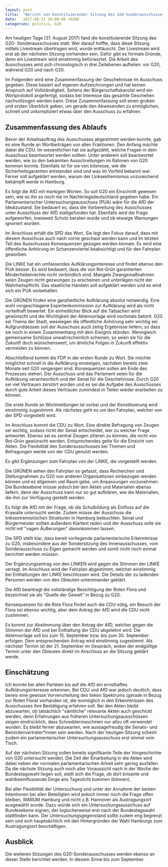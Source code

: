 ```yaml
---
layout: post
title:  "Bericht von konstituierender Sitzung des G20-Sonderausschusses"
date:   2017-08-31 18:00:00 +0200
categories: politics, G20
---
```


Am heutigen Tage (31. August 2017) fand die konstituierende Sitzung des G20-
Sonderausschusses statt. Wer darauf hoffte, dass diese Sitzung mittels Livestream
übertragen wird, wurde enttäuscht. Der Livestream wird erst ab der nächsten Sitzung
vorhanden sein. Dafür gibt es formale Gründe, denn ein Livestream wird einstimmig
befürwortet. Die Arbeit des Ausschusses wird sich chronologisch in drei Zeitebenen
aufteilen: vor G20, während G20 und nach G20.

Im Folgenden wird eine Zusammenfassung der Geschehnisse im Ausschuss gegeben.
Diese basiert auf eigenen Aufzeichnungen und hat keinen Anspruch auf Vollständigkeit.
Seitens der Bürgerschaftskanzlei wird ein Wortprotokoll angefertigt, sodass bei
Interesse das gesamte Geschehen nachvollzogen werden kann. Diese Zusammenfassung
soll einen groben und ersten Überblick geben, um gerade den Abwesenden zu ermöglichen,
schnell und unkompliziert etwas über den Ausschuss zu erfahren.

## Zusammenfassung des Ablaufs

Bevor der Arbeitsauftrag des Ausschusses abgestimmt werden konnte, gab es eine
Runde an Wortbeiträgen von allen Fraktionen. Den Anfang machte dabei die CDU.
Im wesentlichen hat sie aufgezählt, welche Fragen in dem Ausschuss beantwortet
werden sollten. Unter anderem soll beantwortet werden, wie zu den bekannten 
Ausschreitungen im Rahmen von G20 kommen konnte. Ebenfalls ist für sie von
Interesse, wie die Sicherheitsgarantien entstanden sind und was im Vorfeld
bekannt war. Ferner soll aufgeklärt werden, warum der Linksextremismus unzureichend
bekämpft werde in Hamburg. 

Es folgt die AfD mit markigen Worten. So soll G20 ein Einschnitt gewesen sein,
wie es ihn so noch nie im Nachkriegsdeutschland gegeben habe. Ein Parlamentarischer
Untersuchungsausschuss (PUA) wäre für die AfD der Idealzustand. Sie bedauert es, dass
die Vorbereitung des Ausschusses unter Ausschluss der AfD stattgefunden hat.
Ebenfalls wird die Frage aufgeworfen, inwieweit Scholz beraten wurde und ob etwaige
Warnungen ignoriert wurden.

Im Anschluss erhält die SPD das Wort. Sie legt den Fokus darauf, dass mit diesem
Ausschuss auch nach vorne geschaut werden kann und im letzten Teil des Ausschusses
Konsequenzen gezogen werden können. Es wird eine öffentliche Anhörung im Schanzenviertel
beabsichtigt und für den Fahrplan geworben.

Die LINKE hat ein umfassendes Aufklärungsinteresse und findet ebenso den PUA besser.
Es wird bedauert, dass die von Rot-Grün garantierten Minderheitenrechte nicht
verbindlich sind. Mangels Zwangsmaßnahmen seien Zeugen nicht gezwungen zu
erscheinen und unterlägen nicht der Wahrheitspflicht. Das staatliche Handeln
soll aufgeklärt werden und es wird sich ein PUA vorbehalten.

Die GRÜNEN finden eine ganzheitliche Aufklärung absolut notwendig. Eine wohl
vorgeschlagene Expertenkommission zur Aufklärung wird als nicht vorteilhaft
bewertet. Ein einheitlicher Blick auf die Tatsachen wird gewünscht und die
Wichtigkeit der Aktenvorlage wird nochmals betont. G20 sei Thema der Stadt,
weswegen die öffentliche Anhörung sehr wichtig sei. Aufgrunddessen soll der
Ausschuss auch zeitig Ergebnisse liefern, so dass sie noch in einem Zusammenhang
mit dem Ereignis stünden. Wenngleich gemeinsame Schlüsse unwahrscheinlich scheinen,
so seien sie für die Zukunft doch wünschenswert, um ähnliche Folgen in Zukunft
effektiv vermeiden zu können.

Abschließend kommt die FDP in der ersten Runde zu Wort. Sie möchte möglichst
schnell in die Aufklärung einsteigen, nachdem bereits zwei Monate seit G20
vergangen sind. Konsequenzen sollen am Ende des Prozesses stehen. Der Ausschuss
und das Parlament seien für die Aufklärung verantwortlich und der Senat für
die Geschehnisse. Durch G20 sei viel Vertrauen zerstört worden und es sei die
Aufgabe des Ausschusses durch gute Arbeit dieses Vertrauen zumindest in Teilen
wieder erarbeiten zu können.

Die erste Runde an Wortmeldungen ist vorbei und der Konstituierung wird einstimmig
zugestimmt. Als nächstes geht es um den Fahrplan, welcher von der SPD vorgestellt
wird.

Im Anschluss kommt die CDU zu Wort. Eine direkte Befragung von Zeugen sei wichtig,
sodass nicht der Senat entscheidet, wer zu welcher Frage antwortet. Ebenso sei
es zentral Zeugen zitieren zu können, die nicht von Rot-Grün gewünscht werden.
Entsprechendes gelte für die Einsicht von Akten. Die Flexibilität des Sonderausschusses
bei Themen und Befragungen werde von der CDU genutzt werden.

Es gibt Ergänzungen zum Fahrplan von der LINKE, die vorgestellt werden.

Die GRÜNEN sehen den Fahrplan so gefasst, dass Recherchen und Stellungnahmen
zu G20 von anderen Organisationen einbezogen werden können und es allgemein
viel Raum gebe, um Anpassungen vorzunehmen. Die Bundesebene müsse jedoch bei
den Akten und Materialien ebenso liefern, denn der Ausschuss kann nur so gut
aufklären, wie die Materialien, die ihm zur Verfügung gestellt werden.

Es folgt die AfD mit der Frage, ob die Schulbildung als Einfluss auf die Krawalle
untersucht werde. Zudem müsse der Ausschuss die linksextremistischen Strukturen
in Hamburg beleuchten. Senat und Bürgermeister sollten außerdem Klartext reden
und der Ausschuss solle sie nicht mit "vagen Äußerungen" davonkommen lassen.

Die SPD stellt klar, dass bereit vorliegende parlamentarische Erkenntnisse zu
G20, insbesondere aus der Sondersitzung des Innenausschusses, vom Sonderausschuss
zu Eigen gemacht werden und somit nicht noch einmal berichtet werden müssen.

Der Ergänzungsantrag von den LINKEN wird gegen die Stimmen der LINKE vertagt.
Im Anschluss wird der Fahrplan abgestimmt, welcher einstimmig bei Enthaltungen
der LINKE beschlossen wird. Die Details der zu ladenden Personen werden von
den Obleuten untereinander geklärt.

Die AfD beantragt die vollständige Besichtigung der Roten Flora und bezeichnet
sie als "Quelle der Gewalt" in Bezug zu G20.

Konsequenzen für die Rote Flora findet auch die CDU nötig, ein Besuch der Flora
sei ebenso wichtig, aber dem Antrag der AfD wird die CDU nicht zustimmen.

Es kommt zur Abstimmung über den Antrag der AfD, welcher gegen die Stimmen der AfD
und bei Enthaltung der CDU abgelehnt wird. Die Aktenvorlage soll bis zum 15. September
bzw. bis zum 30. September erfolgen. Dem entsprechenden Antrag wird einstimmig
zugestimmt. Als nächster Termin ist der 21. September im Gespräch, wobei
der endgültige Termin unter den Obleuten direkt im Anschluss an die Sitzung 
geklärt werde.

## Einschätzung

Ich konnte bei allen Parteien bis auf die AfD ein ernsthaftes Aufklärungsinteresse
erkennen. Bei CDU und AfD war jedoch deutlich, dass bereis eine gewisse Vorverurteilung
des linken Spektrums (gerade in Bezug zur Roten Flora) vorhanden ist, die womöglich
in den Erkenntnissen des Ausschusses ihre Bestätigung erfahren soll. Bei den
Akten bleibt abzuwarten, ob tatsächlich "sämtliche" relevante Akten auch
geschickt werden, denn Erfahrungen aus früheren Untersuchungsausschüssen zeigen
eindrücklich, dass Schreddermaschinen nur allzu oft verwendet wurden. Es bleibt 
ferner abzuwarten, wie aussagefreudig die Senats- und Behördenvertreter\*innen
sein werden. Nach der heutigen Sitzung scheint zudem ein parlamentarischer 
Untersuchungsausschuss erst einmal vom Tisch. 

Auf der nächsten Sitzung sollen bereits signifikante Teile
der Vorgeschichte von G20 untersucht werden. Die Zeit der Einarbeitung in die
Akten wird dabei neben der normalen parlamentarischen Arbeit sehr gering ausfallen.
Da die nächste Sitzung auch noch aller Voraussicht nach in der Woche der 
Bundestagswahl liegen soll, stellt sich die Frage, ob dort brisante und wahlbeeinflussende
Dinge ans Tageslicht kommen (können).

Bei aller Flexibilität der Untersuchung und unter der Annahme der besten Intentionen
bei allen Beteiligten wird jedoch immer noch die Frage offen bleiben, WARUM
Hamburg und nicht z.B. Hannover als Austragungsort ausgewählt wurde. Dazu
würde sich ein Untersuchungsausschuss auf Bundesebene eignen, der logischerweise
erst nach der Bundestagswahl stattfinden kann. Der Untersuchungsgegenstand sollte
zudem eng begrenzt sein und sich hauptsächlich mit den Hintergründen der Wahl
Hamburgs zum Austragungsort beschäftigen.

## Ausblick

Die weiteren Sitzungen des G20-Sonderausschusses werden ebenso an dieser Stelle
berichtet werden. In diesem Sinne bis zum September.
